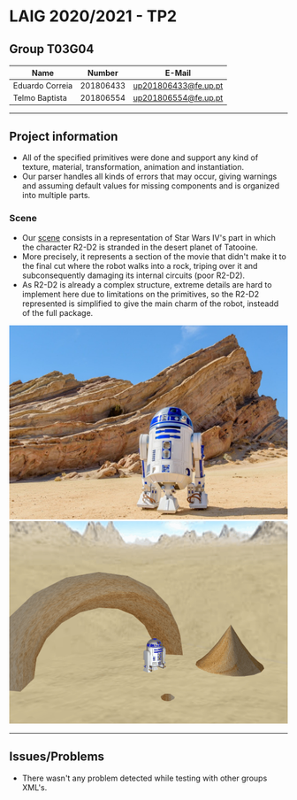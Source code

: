 # LAIG 2020/2021 - TP2

## Group T03G04

| Name            | Number    | E-Mail               |
|-----------------|-----------|----------------------|
| Eduardo Correia | 201806433 | up201806433@fe.up.pt |
| Telmo Baptista  | 201806554 | up201806554@fe.up.pt |

----

## Project information

- All of the specified primitives were done and support any kind of texture, material, transformation, animation and 
instantiation. 
- Our parser handles all kinds of errors that may occur, giving warnings and assuming default values for missing components and is organized into multiple parts.

### Scene
- Our [scene](scenes/LAIG_TP1_XML_T3_04.xml) consists in a representation of Star Wars IV's part in which the character R2-D2 is stranded in the desert planet of Tatooine.
- More precisely, it represents a section of the movie that didn't make it to the final cut where the robot walks into a rock, triping over it and subconsequently damaging its internal circuits (poor R2-D2).
- As R2-D2 is already a complex structure, extreme details are hard to implement here due to limitations on the primitives, so the R2-D2 represented is simplified to give the main charm of the robot, insteadd of the full package.

![Inspiration](Inspiration.jpg)
![Scene](Scene.gif)

----

## Issues/Problems

- There wasn't any problem detected while testing with other groups XML's.

